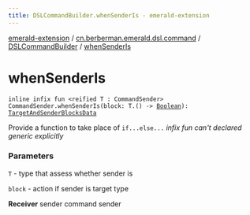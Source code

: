 ```yaml
---
title: DSLCommandBuilder.whenSenderIs - emerald-extension
---
```


[emerald-extension](../../index.html) / [cn.berberman.emerald.dsl.command](../index.html) / [DSLCommandBuilder](index.html) / [whenSenderIs](.)

# whenSenderIs

`inline infix fun <reified T : CommandSender> CommandSender.whenSenderIs(block: T.() -> `[`Boolean`](https://kotlinlang.org/api/latest/jvm/stdlib/kotlin/-boolean/index.html)`): `[`TargetAndSenderBlocksData`](-target-and-sender-blocks-data/index.html)

Provide a function to take place of ` if...else... `
    *infix fun can't declared generic explicitly*

### Parameters

`T` - type that assess whether sender is

`block` - action if sender is target type

**Receiver**
sender command sender

